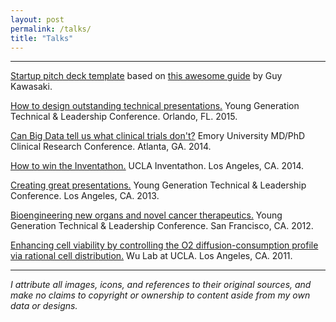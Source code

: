 ```yaml
---
layout: post
permalink: /talks/
title: "Talks"
---
```


---

[Startup pitch deck template](/assets/pitchdeck.pptx) based on [this awesome guide](http://visual.ly/only-10-slides-you-need-pitch) by Guy Kawasaki.

[How to design outstanding technical presentations.](/assets/150124_ygtlc.pdf) Young Generation Technical & Leadership Conference. Orlando, FL. 2015.

[Can Big Data tell us what clinical trials don't?](/assets/141022_crc.pdf) Emory University MD/PhD Clinical Research Conference. Atlanta, GA. 2014.

[How to win the Inventathon.](/assets/141017_inventathon.pdf) UCLA Inventathon. Los Angeles, CA. 2014.

[Creating great presentations.](/assets/130101_creatinggreatpresentations.pdf) Young Generation Technical & Leadership Conference. Los Angeles, CA. 2013.

[Bioengineering new organs and novel cancer therapeutics.](/assets/120101_ygtlc.pdf) Young Generation Technical & Leadership Conference. San Francisco, CA. 2012.

[Enhancing cell viability by controlling the O2 diffusion-consumption profile via rational cell distribution.](/assets/110913_wulab.pdf) Wu Lab at UCLA. Los Angeles, CA. 2011.

---

*I attribute all images, icons, and references to their original sources, and make no claims to copyright or ownership to content aside from my own data or designs.*
